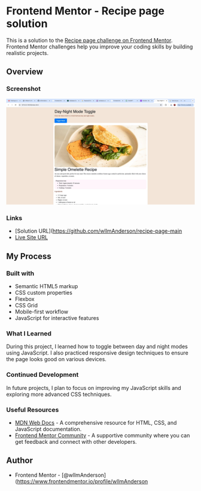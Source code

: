 # Frontend Mentor - Recipe page solution

This is a solution to the [Recipe page challenge on Frontend Mentor](https://www.frontendmentor.io/challenges/recipe-page-KiTsR8QQKm). Frontend Mentor challenges help you improve your coding skills by building realistic projects. 

## Overview

### Screenshot

![Solution Screenshot](assets/images/Screenshot.jpg)

### Links

- [Solution URL](https://github.com/wllmAnderson/recipe-page-main
- [Live Site URL](https://wllmanderson.github.io/recipe-page-main/)

## My Process

### Built with

- Semantic HTML5 markup
- CSS custom properties
- Flexbox
- CSS Grid
- Mobile-first workflow
- JavaScript for interactive features

### What I Learned

During this project, I learned how to toggle between day and night modes using JavaScript. I also practiced responsive design techniques to ensure the page looks good on various devices.

### Continued Development

In future projects, I plan to focus on improving my JavaScript skills and exploring more advanced CSS techniques.

### Useful Resources

- [MDN Web Docs](https://developer.mozilla.org/en-US/) - A comprehensive resource for HTML, CSS, and JavaScript documentation.
- [Frontend Mentor Community](https://www.frontendmentor.io/community) - A supportive community where you can get feedback and connect with other developers.

## Author

- Frontend Mentor - [@wllmAnderson](https://www.frontendmentor.io/profile/wllmAnderson


